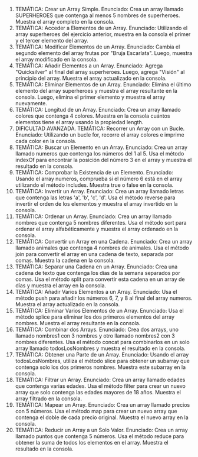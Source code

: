 1. TEMÁTICA: Crear un Array Simple. Enunciado: Crea un array llamado SUPERHEROES que contenga al menos 5 nombres de superheroes. Muestra el array completo en la consola.
2. TEMÁTICA: Acceder a Elementos de un Array. Enunciado: Utilizando el array superheroes del ejercicio anterior, muestra en la consola el primer y el tercer elemento del array.
3. TEMÁTICA: Modificar Elementos de un Array. Enunciado: Cambia el segundo elemento del array frutas por "Bruja Escarlata". Luego, muestra el array modificado en la consola.
4. TEMÁTICA: Añadir Elementos a un Array. Enunciado: Agrega "Quicksilver" al final del array superheroes. Luego, agrega "Visión" al principio del array. Muestra el array actualizado en la consola.
5. TEMÁTICA: Eliminar Elementos de un Array. Enunciado: Elimina el último elemento del array superheroes y muestra el array resultante en la consola. Luego, elimina el primer elemento y muestra el array nuevamente.
6. TEMÁTICA: Longitud de un Array. Enunciado: Crea un array llamado colores que contenga 4 colores. Muestra en la consola cuántos elementos tiene el array usando la propiedad length.
7. DIFICULTAD AVANZADA. TEMÁTICA: Recorrer un Array con un Bucle. Enunciado: Utilizando un bucle for, recorre el array colores e imprime cada color en la consola.
8. TEMÁTICA: Buscar un Elemento en un Array. Enunciado: Crea un array llamado numeros que contenga los números del 1 al 5. Usa el método indexOf para encontrar la posición del número 3 en el array y muestra el resultado en la consola.
9. TEMÁTICA: Comprobar la Existencia de un Elemento. Enunciado: Usando el array numeros, comprueba si el número 6 está en el array utilizando el método includes. Muestra true o false en la consola.
10. TEMÁTICA: Invertir un Array. Enunciado: Crea un array llamado letras que contenga las letras 'a', 'b', 'c', 'd'. Usa el método reverse para invertir el orden de los elementos y muestra el array invertido en la consola.
11. TEMÁTICA: Ordenar un Array. Enunciado: Crea un array llamado nombres que contenga 5 nombres diferentes. Usa el método sort para ordenar el array alfabéticamente y muestra el array ordenado en la consola.
12. TEMÁTICA: Convertir un Array en una Cadena. Enunciado: Crea un array llamado animales que contenga 4 nombres de animales. Usa el método join para convertir el array en una cadena de texto, separada por comas. Muestra la cadena en la consola.
13. TEMÁTICA: Separar una Cadena en un Array. Enunciado: Crea una cadena de texto que contenga los días de la semana separados por comas. Usa el método split para convertir esta cadena en un array de días y muestra el array en la consola.
14. TEMÄTICA: Añadir Varios Elementos a un Array. Enunciado: Usa el método push para añadir los números 6, 7, y 8 al final del array numeros. Muestra el array actualizado en la consola.
15. TEMÁTICA: Eliminar Varios Elementos de un Array. Enunciado: Usa el método splice para eliminar los dos primeros elementos del array nombres. Muestra el array resultante en la consola.
16. TEMÁTICA: Combinar dos Arrays. Enunciado: Crea dos arrays, uno llamado nombres1 con 3 nombres y otro llamado nombres2 con 3 nombres diferentes. Usa el método concat para combinarlos en un solo array llamado todosLosNombres y muestra el resultado en la consola.
17. TEMÁTICA: Obtener una Parte de un Array. Enunciado: Usando el array todosLosNombres, utiliza el método slice para obtener un subarray que contenga solo los dos primeros nombres. Muestra este subarray en la consola.
18. TEMÁTICA: Filtrar un Array. Enunciado: Crea un array llamado edades que contenga varias edades. Usa el método filter para crear un nuevo array que solo contenga las edades mayores de 18 años. Muestra el array filtrado en la consola.
19. TEMÁTICA: Mapear un Array. Enunciado: Crea un array llamado precios con 5 números. Usa el método map para crear un nuevo array que contenga el doble de cada precio original. Muestra el nuevo array en la consola.
20. TEMÁTICA: Reducir un Array a un Solo Valor. Enunciado: Crea un array llamado puntos que contenga 5 números. Usa el método reduce para obtener la suma de todos los elementos en el array. Muestra el resultado en la consola.
